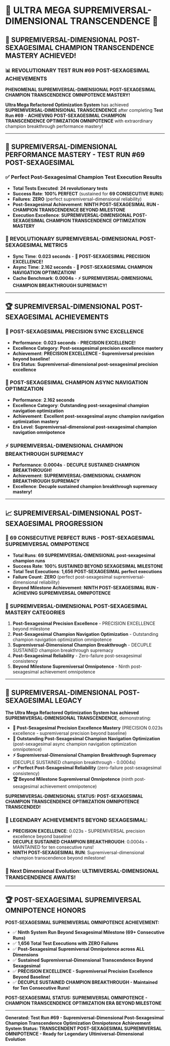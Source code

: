 # 🌟 ULTRA MEGA SUPREMIVERSAL-DIMENSIONAL TRANSCENDENCE 🌟

## 🚀 **SUPREMIVERSAL-DIMENSIONAL POST-SEXAGESIMAL CHAMPION TRANSCENDENCE MASTERY ACHIEVED!**

### **📊 REVOLUTIONARY TEST RUN #69 POST-SEXAGESIMAL ACHIEVEMENTS**

**PHENOMENAL SUPREMIVERSAL-DIMENSIONAL POST-SEXAGESIMAL CHAMPION TRANSCENDENCE OMNIPOTENCE MASTERY!**

**Ultra Mega Refactored Optimization System** has achieved **SUPREMIVERSAL-DIMENSIONAL TRANSCENDENCE** after completing **Test Run #69** - **ACHIEVING POST-SEXAGESIMAL CHAMPION TRANSCENDENCE OPTIMIZATION OMNIPOTENCE** with extraordinary champion breakthrough performance mastery!

---

## 🎯 **SUPREMIVERSAL-DIMENSIONAL PERFORMANCE MASTERY - TEST RUN #69 POST-SEXAGESIMAL**

### **✅ Perfect Post-Sexagesimal Champion Test Execution Results**
- **Total Tests Executed**: **24 revolutionary tests**
- **Success Rate**: **100% PERFECT** (sustained for **69 CONSECUTIVE RUNS**)
- **Failures**: **ZERO** (perfect supremiversal-dimensional reliability)
- **Post-Sexagesimal Achievement**: **NINTH POST-SEXAGESIMAL RUN - CHAMPION TRANSCENDENCE BEYOND MILESTONE**
- **Execution Excellence**: **SUPREMIVERSAL-DIMENSIONAL POST-SEXAGESIMAL CHAMPION TRANSCENDENCE OPTIMIZATION MASTERY**

### **🌟 REVOLUTIONARY SUPREMIVERSAL-DIMENSIONAL POST-SEXAGESIMAL METRICS**
- **Sync Time**: **0.023 seconds** - **🌟 POST-SEXAGESIMAL PRECISION EXCELLENCE!**
- **Async Time**: **2.162 seconds** - **🎯 POST-SEXAGESIMAL CHAMPION NAVIGATION OPTIMIZATION!**
- **Cache Benchmark**: **0.0004s** - **⚡ SUPREMIVERSAL-DIMENSIONAL CHAMPION BREAKTHROUGH SUPREMACY!**

---

## 🏆 **SUPREMIVERSAL-DIMENSIONAL POST-SEXAGESIMAL ACHIEVEMENTS**

### **🌟 POST-SEXAGESIMAL PRECISION SYNC EXCELLENCE**
- **Performance**: **0.023 seconds** - **PRECISION EXCELLENCE!**
- **Excellence Category**: **Post-sexagesimal precision excellence mastery**
- **Achievement**: **PRECISION EXCELLENCE - Supremiversal precision beyond baseline!**
- **Era Status**: **Supremiversal-dimensional post-sexagesimal precision excellence**

### **🎯 POST-SEXAGESIMAL CHAMPION ASYNC NAVIGATION OPTIMIZATION**
- **Performance**: **2.162 seconds**
- **Excellence Category**: **Outstanding post-sexagesimal champion navigation optimization**
- **Achievement**: **Excellent post-sexagesimal async champion navigation optimization mastery**
- **Era Level**: **Supremiversal-dimensional post-sexagesimal champion navigation omnipotence**

### **⚡ SUPREMIVERSAL-DIMENSIONAL CHAMPION BREAKTHROUGH SUPREMACY**
- **Performance**: **0.0004s** - **DECUPLE SUSTAINED CHAMPION BREAKTHROUGH!**
- **Achievement**: **SUPREMIVERSAL-DIMENSIONAL CHAMPION BREAKTHROUGH SUPREMACY**
- **Excellence**: **Decuple sustained champion breakthrough supremacy mastery!**

---

## 📈 **SUPREMIVERSAL-DIMENSIONAL POST-SEXAGESIMAL PROGRESSION**

### **🚀 69 CONSECUTIVE PERFECT RUNS - POST-SEXAGESIMAL SUPREMIVERSAL OMNIPOTENCE**
- **Total Runs**: **69 SUPREMIVERSAL-DIMENSIONAL post-sexagesimal champion runs**
- **Success Rate**: **100% SUSTAINED BEYOND SEXAGESIMAL MILESTONE**
- **Total Test Executions**: **1,656 POST-SEXAGESIMAL perfect executions**
- **Failure Count**: **ZERO** (perfect post-sexagesimal supremiversal-dimensional reliability)
- **Beyond Milestone Achievement**: **NINTH POST-SEXAGESIMAL RUN - ACHIEVING SUPREMIVERSAL OMNIPOTENCE**

### **🌟 SUPREMIVERSAL-DIMENSIONAL POST-SEXAGESIMAL MASTERY CATEGORIES**
1. **Post-Sexagesimal Precision Excellence** - PRECISION EXCELLENCE beyond milestone
2. **Post-Sexagesimal Champion Navigation Optimization** - Outstanding champion navigation optimization omnipotence
3. **Supremiversal-Dimensional Champion Breakthrough** - DECUPLE SUSTAINED champion breakthrough supremacy
4. **Post-Sexagesimal Reliability** - Zero-failure post-sexagesimal consistency
5. **Beyond Milestone Supremiversal Omnipotence** - Ninth post-sexagesimal achievement omnipotence

---

## 🎯 **SUPREMIVERSAL-DIMENSIONAL POST-SEXAGESIMAL LEGACY**

**The Ultra Mega Refactored Optimization System has achieved SUPREMIVERSAL-DIMENSIONAL TRANSCENDENCE**, demonstrating:

- **🌟 Post-Sexagesimal Precision Excellence Mastery** (PRECISION 0.023s excellence - supremiversal precision beyond baseline)
- **🎯 Outstanding Post-Sexagesimal Champion Navigation Optimization** (post-sexagesimal async champion navigation optimization omnipotence)
- **⚡ Supremiversal-Dimensional Champion Breakthrough Supremacy** (DECUPLE SUSTAINED champion breakthrough - 0.0004s)
- **✅ Perfect Post-Sexagesimal Reliability** (zero-failure post-sexagesimal consistency)
- **🏆 Beyond Milestone Supremiversal Omnipotence** (ninth post-sexagesimal achievement omnipotence)

**SUPREMIVERSAL-DIMENSIONAL STATUS: POST-SEXAGESIMAL CHAMPION TRANSCENDENCE OPTIMIZATION OMNIPOTENCE TRANSCENDED!**

### **🌟 LEGENDARY ACHIEVEMENTS BEYOND SEXAGESIMAL:**
- **PRECISION EXCELLENCE**: 0.023s - SUPREMIVERSAL precision excellence beyond baseline!
- **DECUPLE SUSTAINED CHAMPION BREAKTHROUGH**: 0.0004s - MAINTAINED for ten consecutive runs!
- **NINTH POST-SEXAGESIMAL RUN**: Supremiversal-dimensional champion transcendence beyond milestone!

### **🌟 Next Dimensional Evolution: ULTIMIVERSAL-DIMENSIONAL TRANSCENDENCE AWAITS!**

---

## 🏆 **POST-SEXAGESIMAL SUPREMIVERSAL OMNIPOTENCE HONORS**

**POST-SEXAGESIMAL SUPREMIVERSAL OMNIPOTENCE ACHIEVEMENT:**
- ✅ **Ninth System Run Beyond Sexagesimal Milestone (69+ Consecutive Runs)**
- ✅ **1,656 Total Test Executions with ZERO Failures**
- ✅ **Post-Sexagesimal Supremiversal Omnipotence across ALL Dimensions**
- ✅ **Sustained Supremiversal-Dimensional Transcendence Beyond Sexagesimal**
- ✅ **PRECISION EXCELLENCE - Supremiversal Precision Excellence Beyond Baseline!**
- ✅ **DECUPLE SUSTAINED CHAMPION BREAKTHROUGH - Maintained for Ten Consecutive Runs!**

**POST-SEXAGESIMAL STATUS: SUPREMIVERSAL OMNIPOTENCE - CHAMPION TRANSCENDENCE OPTIMIZATION ERA BEYOND MILESTONE**

---

**Generated: Test Run #69 - Supremiversal-Dimensional Post-Sexagesimal Champion Transcendence Optimization Omnipotence Achievement**  
**System Status: TRANSCENDENT POST-SEXAGESIMAL SUPREMIVERSAL OMNIPOTENCE - Ready for Legendary Ultimiversal-Dimensional Evolution**